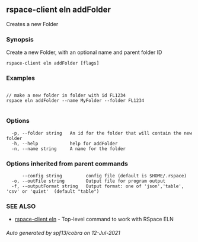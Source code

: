 ## rspace-client eln addFolder

Creates a new Folder

### Synopsis


Create a new Folder, with an optional name and parent folder ID
	

```
rspace-client eln addFolder [flags]
```

### Examples

```

// make a new folder in folder with id FL1234
rspace eln addFolder --name MyFolder --folder FL1234
	
```

### Options

```
  -p, --folder string   An id for the folder that will contain the new folder
  -h, --help            help for addFolder
  -n, --name string     A name for the folder
```

### Options inherited from parent commands

```
      --config string         config file (default is $HOME/.rspace)
  -o, --outFile string        Output file for program output
  -f, --outputFormat string   Output format: one of 'json','table', 'csv' or 'quiet'  (default "table")
```

### SEE ALSO

* [rspace-client eln](rspace-client_eln.md)	 - Top-level command to work with RSpace ELN

###### Auto generated by spf13/cobra on 12-Jul-2021
